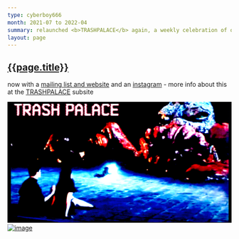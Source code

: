 ```yaml
---
type: cyberboy666
month: 2021-07 to 2022-04
summary: relaunched <b>TRASHPALACE</b> again, a weekly celebration of outsider, strange, experimental and cult cinema
layout: page
---
```


## [ {{page.title}} ]({{page.url}})

now with a [mailing list and website](https://underscores.shop/trashpalace) and an [instagram](https://instagram.com/trashpalace_filmclub) -
more info about this at the [TRASHPALACE] subsite

![image](/images/cyberboy666/trashpalace_relaunch.png)
[![image][trashpalace]][TRASHPALACE]

[TRASHPALACE]: {{site.url}}/trashpalace
[trashpalace]: /images/trashpalace-banner.jpg
